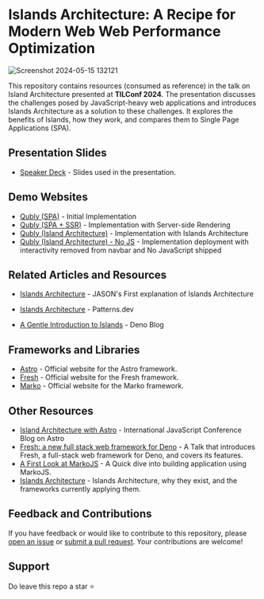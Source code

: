 # Islands Architecture: A Recipe for Modern Web Web Performance Optimization

![Screenshot 2024-05-15 132121](https://github.com/babblebey/tilconf-islands-architecture-talk/assets/25631971/976036fb-80d4-492f-ab5a-4c14d87347c1)

This repository contains resources (consumed as reference) in the talk on Island Architecture presented at **TILConf 2024**. The presentation discusses the challenges posed by JavaScript-heavy web applications and introduces Islands Architecture as a solution to these challenges. It explores the benefits of Islands, how they work, and compares them to Single Page Applications (SPA).

## Presentation Slides

- [Speaker Deck](https://speakerdeck.com/babblebey/islands-architecture-a-recipe-for-modern-web-performance-optimization) - Slides used in the presentation.

## Demo Websites

- [Qubly (SPA)](https://github.com/babblebey/qubly) - Initial Implementation
- [Qubly (SPA + SSR)](https://github.com/babblebey/qubly-ssr) - Implementation with Server-side Rendering 
- [Qubly (Island Architecture)](https://github.com/babblebey/qubly-island) - Implementation with Islands Architecture
- [Qubly (Island Architecture) - No JS](https://qubly-island-nojs.netlify.app/) - Implementation deployment with interactivity removed from navbar and No JavaScript shipped

## Related Articles and Resources

- [Islands Architecture](https://jasonformat.com/islands-architecture/) - JASON's First explanation of Islands Architecture

- [Islands Architecture](https://www.patterns.dev/vanilla/islands-architecture/) - Patterns.dev
- [A Gentle Introduction to Islands](https://deno.com/blog/intro-to-islands) - Deno Blog

## Frameworks and Libraries

- [Astro](https://astro.build/) - Official website for the Astro framework.
- [Fresh](https://fresh.deno.dev/) - Official website for the Fresh framework.
- [Marko](https://markojs.com/) - Official website for the Marko framework.

## Other Resources

- [Island Architecture with Astro](https://javascript-conference.com/blog/island-architecture-with-astro/) - International JavaScript Conference Blog on Astro
- [Fresh: a new full stack web framework for Deno](https://portal.gitnation.org/contents/fresh-a-new-full-stack-web-framework-for-deno) - A Talk that introduces Fresh, a full-stack web framework for Deno, and covers its features.
- [A First Look at MarkoJS](https://dev.to/ryansolid/a-first-look-at-markojs-3h78) - A Quick dive into building application using MarkoJS.
- [Islands Architecture](https://mainawycliffe.dev/blog/island-architecture/) - Islands Architecture, why they exist, and the frameworks currently applying them.

## Feedback and Contributions

If you have feedback or would like to contribute to this repository, please [open an issue](https://github.com/babblebey/tilconf-islands-architecture-talk/issues) or [submit a pull request](https://github.com/babblebey/tilconf-islands-architecture-talk/pulls). Your contributions are welcome!

## Support

Do leave this repo a star ⭐️
